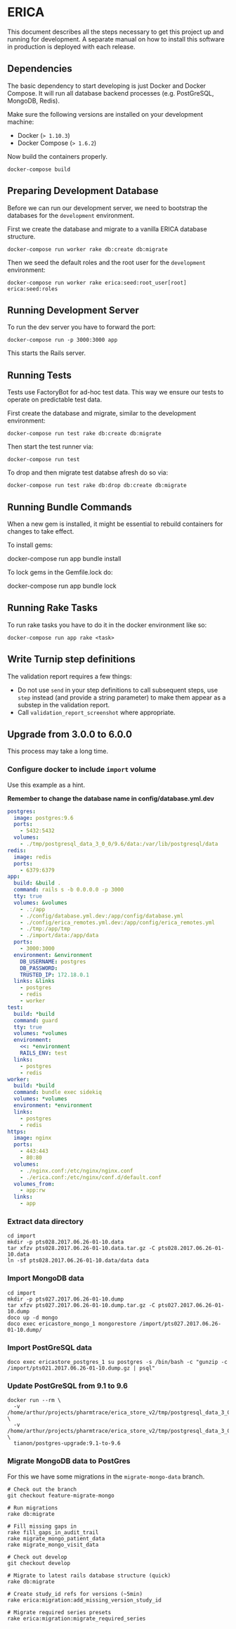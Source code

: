 # ERICA

This document describes all the steps necessary to get this project up
and running for development. A separate manual on how to install this
software in production is deployed with each release.

## Dependencies

The basic dependency to start developing is just Docker and Docker
Compose. It will run all database backend processes (e.g. PostGreSQL,
MongoDB, Redis).

Make sure the following versions are installed on your development
machine:

-   Docker (`> 1.10.3`)
-   Docker Compose (`> 1.6.2`)

Now build the containers properly.

    docker-compose build

## Preparing Development Database

Before we can run our development server, we need to bootstrap the
databases for the `development` environment.

First we create the database and migrate to a vanilla ERICA database
structure.

    docker-compose run worker rake db:create db:migrate

Then we seed the default roles and the root user for the `development`
environment:

    docker-compose run worker rake erica:seed:root_user[root] erica:seed:roles

## Running Development Server

To run the dev server you have to forward the port:

    docker-compose run -p 3000:3000 app

This starts the Rails server.

## Running Tests

Tests use FactoryBot for ad-hoc test data. This way we ensure our
tests to operate on predictable test data.

First create the database and migrate, similar to the development
environment:

    docker-compose run test rake db:create db:migrate

Then start the test runner via:

    docker-compose run test

To drop and then migrate test databse afresh do so via:

    docker-compose run test rake db:drop db:create db:migrate

## Running Bundle Commands

When a new gem is installed, it might be essential to rebuild containers for changes to take effect.

To install gems:

   docker-compose run app bundle install

To lock gems in the Gemfile.lock do:

   docker-compose run app bundle lock

## Running Rake Tasks

To run rake tasks you have to do it in the docker environment like so:

    docker-compose run app rake <task>

## Write Turnip step definitions

The validation report requires a few things:

* Do not use `send` in your step definitions to call subsequent steps,
  use `step` instead (and provide a string parameter) to make them
  appear as a substep in the validation report.
* Call `validation_report_screenshot` where appropriate.

## Upgrade from 3.0.0 to 6.0.0

This process may take a long time.

### Configure docker to include `import` volume

Use this example as a hint.

**Remember to change the database name in config/database.yml.dev**

```yaml
postgres:
  image: postgres:9.6
  ports:
    - 5432:5432
  volumes:
    - ./tmp/postgresql_data_3_0_0/9.6/data:/var/lib/postgresql/data
redis:
  image: redis
  ports:
    - 6379:6379
app:
  build: &build .
  command: rails s -b 0.0.0.0 -p 3000
  tty: true
  volumes: &volumes
    - .:/app
    - ./config/database.yml.dev:/app/config/database.yml
    - ./config/erica_remotes.yml.dev:/app/config/erica_remotes.yml
    - ./tmp:/app/tmp
    - ./import/data:/app/data
  ports:
    - 3000:3000
  environment: &environment
    DB_USERNAME: postgres
    DB_PASSWORD:
    TRUSTED_IP: 172.18.0.1
  links: &links
    - postgres
    - redis
    - worker
test:
  build: *build
  command: guard
  tty: true
  volumes: *volumes
  environment:
    <<: *environment
    RAILS_ENV: test
  links:
    - postgres
    - redis
worker:
  build: *build
  command: bundle exec sidekiq
  volumes: *volumes
  environment: *environment
  links:
    - postgres
    - redis
https:
  image: nginx
  ports:
    - 443:443
    - 80:80
  volumes:
    - ./nginx.conf:/etc/nginx/nginx.conf
    - ./erica.conf:/etc/nginx/conf.d/default.conf
  volumes_from:
    - app:rw
  links:
    - app
```

### Extract data directory

```
cd import
mkdir -p pts028.2017.06.26-01-10.data
tar xfzv pts028.2017.06.26-01-10.data.tar.gz -C pts028.2017.06.26-01-10.data
ln -sf pts028.2017.06.26-01-10.data/data data
```

### Import MongoDB data

```
cd import
mkdir -p pts027.2017.06.26-01-10.dump
tar xfzv pts027.2017.06.26-01-10.dump.tar.gz -C pts027.2017.06.26-01-10.dump
doco up -d mongo
doco exec ericastore_mongo_1 mongorestore /import/pts027.2017.06.26-01-10.dump/
```


### Import PostGreSQL data

```
doco exec ericastore_postgres_1 su postgres -s /bin/bash -c "gunzip -c /import/pts021.2017.06.26-01-10.dump.gz | psql"
```

### Update PostGreSQL from 9.1 to 9.6

```
docker run --rm \
  -v /home/arthur/projects/pharmtrace/erica_store_v2/tmp/postgresql_data_3_0_0/9.1/data:/var/lib/postgresql/9.1/data \
  -v /home/arthur/projects/pharmtrace/erica_store_v2/tmp/postgresql_data_3_0_0/9.6/data:/var/lib/postgresql/9.6/data \
  tianon/postgres-upgrade:9.1-to-9.6
```

### Migrate MongoDB data to PostGres

For this we have some migrations in the `migrate-mongo-data` branch.

```
# Check out the branch
git checkout feature-migrate-mongo

# Run migrations
rake db:migrate

# Fill missing gaps in
rake fill_gaps_in_audit_trail
rake migrate_mongo_patient_data
rake migrate_mongo_visit_data

# Check out develop
git checkout develop

# Migrate to latest rails database structure (quick)
rake db:migrate

# Create study_id refs for versions (~5min)
rake erica:migration:add_missing_version_study_id

# Migrate required series presets
rake erica:migration:migrate_required_series
```
